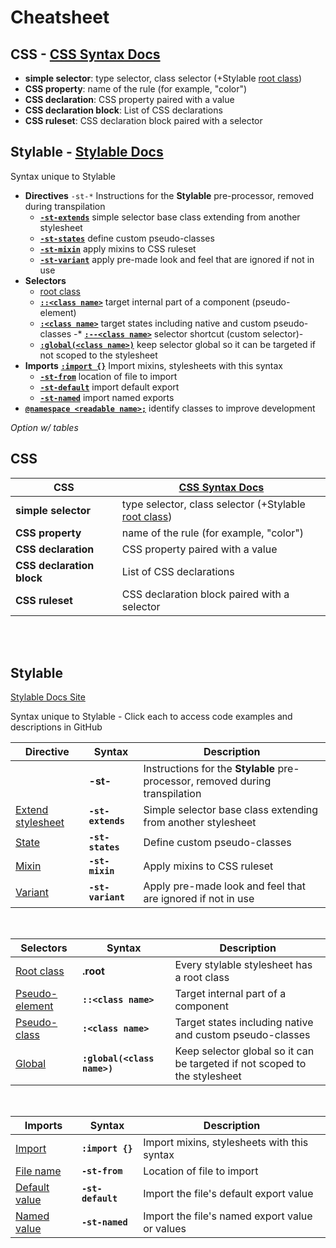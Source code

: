 # Cheatsheet

 ## CSS - [CSS Syntax Docs](https://developer.mozilla.org/en-US/docs/Learn/CSS/Introduction_to_CSS/Syntax#CSS_Declarations)

 * **simple selector**: type selector, class selector (+Stylable [root class](./root.md))
 * **CSS property**: name of the rule (for example, "color")
 * **CSS declaration**: CSS property paired with a value
 * **CSS declaration block**: List of CSS declarations
 * **CSS ruleset**: CSS declaration block paired with a selector

## Stylable - [Stylable Docs](www.stylable.io) 
Syntax unique to Stylable

 * **Directives** `-st-*` Instructions for the **Stylable** pre-processor, removed during transpilation
    * [**`-st-extends`**](../references/extend-stylesheet.md) simple selector base class extending from another stylesheet
    * [**`-st-states`**](../references/pseudo-classes.md) define custom pseudo-classes
    * [**`-st-mixin`**](../references/mixin-syntax.md) apply mixins to CSS ruleset
    * [**`-st-variant`**](../references/variants.md) apply pre-made look and feel that are ignored if not in use
* **Selectors**
    * [root class](./root.md) 
    * [**`::<class name>`**](../references/pseudo-elements.md) target internal part of a component (pseudo-element) 
    * [**`:<class name>`**](../references/pseudo-classes.md) target states including native and custom pseudo-classes
    -* [**`:--<class name>`**](../references/custom-selectors.md) selector shortcut (custom selector)-
    * [**`:global(<class name>)`**](../references/global-selectors.md) keep selector global so it can be targeted if not scoped to the stylesheet
* **Imports** [**`:import {}`**](../references/imports.md) Import mixins, stylesheets with this syntax
    * [**`-st-from`**](../references/imports.md) location of file to import
    * [**`-st-default`**](../references/imports.md) import default export
    * [**`-st-named`**](../references/imports.md) import named exports
* [**`@namespace <readable name>;`**](../references/namespace.md) identify classes to improve development


*Option w/ tables*

## CSS

| **CSS**  |[CSS Syntax Docs](https://developer.mozilla.org/en-US/docs/Learn/CSS/Introduction_to_CSS/Syntax#CSS_Declarations)  |
|---|---|
|**simple selector**   |type selector, class selector (+Stylable [root class](./root.md))   |
|**CSS property**   | name of the rule (for example, "color")  |
| **CSS declaration**  | CSS property paired with a value  |
|**CSS declaration block**   |  List of CSS declarations  |
|**CSS ruleset** | CSS declaration block paired with a selector
<br>  
<br>

## Stylable 

[Stylable Docs Site](www.stylable.io)

Syntax unique to Stylable - Click each to access code examples and descriptions in GitHub
  
| Directive | Syntax  |  Description |
|---|---|---|
||**-st-**|Instructions for the **Stylable** pre-processor, removed during transpilation|
|[Extend stylesheet](../references/extend-stylesheet.md)|**`-st-extends`**   | Simple selector base class extending from another stylesheet  |
|[State](../references/pseudo-classes.md)| **`-st-states`** | Define custom pseudo-classes  |
|[Mixin](../references/mixin-syntax.md) | **`-st-mixin`**   | Apply mixins to CSS ruleset  |
|[Variant](../references/variants.md) |**`-st-variant`**    | Apply pre-made look and feel that are ignored if not in use  |
<br>

|Selectors   | Syntax  | Description  |
|---|---|---|
| [Root class](./root.md)  |**.root**  |Every stylable stylesheet has a root class   |
|[Pseudo-element](../references/pseudo-elements.md) | **`::<class name>`**  | Target internal part of a component |
|[Pseudo-class](../references/pseudo-classes.md) | **`:<class name>`**  | Target states including native and custom pseudo-classes |
| [Global](../references/global-selectors.md) | **`:global(<class name>)`**| Keep selector global so it can be targeted if not scoped to the stylesheet  |
 <br> 

| Imports  | Syntax  | Description  |
|---|---|---|
|[Import](../references/imports.md)|**`:import {}`**   | Import mixins, stylesheets with this syntax|
|[File name](../references/imports.md)  | **`-st-from`**  | Location of file to import  |
|[Default value](../references/imports.md)   | **`-st-default`**  |Import the file's default export value   |
|[Named value](../references/imports.md)   | **`-st-named`**  | Import the file's named export value or values  |



